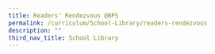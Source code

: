 ```yaml
---
title: Readers' Rendezvous @BPS
permalink: /curriculum/School-Library/readers-rendezvous
description: ""
third_nav_title: School Library
---
```


